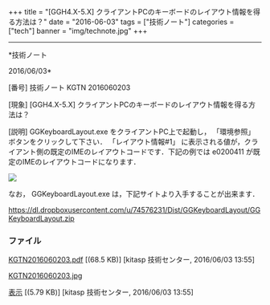 ﻿+++
title = "[GGH4.X-5.X] クライアントPCのキーボードのレイアウト情報を得る方法は？"
date = "2016-06-03"
tags = ["技術ノート"]
categories = ["tech"]
banner = "img/technote.jpg"
+++

-----------------------------------------------------------------------------------------------------------------------------

*技術ノート

2016/06/03*


[番号]
技術ノート KGTN 2016060203

[現象]
[GGH4.X-5.X] クライアントPCのキーボードのレイアウト情報を得る方法は？

[説明]
GGKeyboardLayout.exe をクライアントPC上で起動し， 「環境参照」
ボタンをクリックして下さい． 「レイアウト情報#1」
に表示される値が，クライアント側の既定のIMEのレイアウトコードです．下記の例では
e0200411 が既定のIMEのレイアウトコードになります．

![](http://techreport.kitasp.net/attachments/download/2639/KGTN2016060203.jpg)

なお， GGKeyboardLayout.exe は，下記サイトより入手することが出来ます．

<https://dl.dropboxusercontent.com/u/74576231/Dist/GGKeyboardLayout/GGKeyboardLayout.zip>


### ファイル

 
 


[KGTN2016060203.pdf](http://techreport.kitasp.net/attachments/download/2638/KGTN2016060203.pdf)
 [(68.5 KB)] [kitasp 技術センター, 2016/06/03
13:55]

[KGTN2016060203.jpg](http://techreport.kitasp.net/attachments/download/2639/KGTN2016060203.jpg)

[表示](http://techreport.kitasp.net/attachments/2639/KGTN2016060203.jpg "表示")
 [(5.79 KB)] [kitasp 技術センター, 2016/06/03
13:55]


 


 

